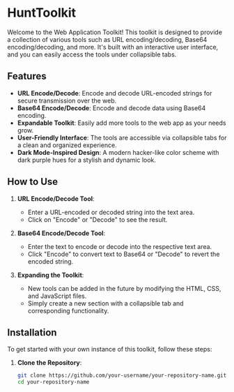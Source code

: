 # HuntToolkit

Welcome to the Web Application Toolkit! This toolkit is designed to provide a collection of various tools such as URL encoding/decoding, Base64 encoding/decoding, and more. It's built with an interactive user interface, and you can easily access the tools under collapsible tabs.

## Features

- **URL Encode/Decode**: Encode and decode URL-encoded strings for secure transmission over the web.
- **Base64 Encode/Decode**: Encode and decode data using Base64 encoding.
- **Expandable Toolkit**: Easily add more tools to the web app as your needs grow.
- **User-Friendly Interface**: The tools are accessible via collapsible tabs for a clean and organized experience.
- **Dark Mode-Inspired Design**: A modern hacker-like color scheme with dark purple hues for a stylish and dynamic look.


## How to Use

1. **URL Encode/Decode Tool**:
   - Enter a URL-encoded or decoded string into the text area.
   - Click on "Encode" or "Decode" to see the result.

2. **Base64 Encode/Decode Tool**:
   - Enter the text to encode or decode into the respective text area.
   - Click "Encode" to convert text to Base64 or "Decode" to revert the encoded string.

3. **Expanding the Toolkit**:
   - New tools can be added in the future by modifying the HTML, CSS, and JavaScript files.
   - Simply create a new section with a collapsible tab and corresponding functionality.

## Installation

To get started with your own instance of this toolkit, follow these steps:

1. **Clone the Repository**:

   ```bash
   git clone https://github.com/your-username/your-repository-name.git
   cd your-repository-name
